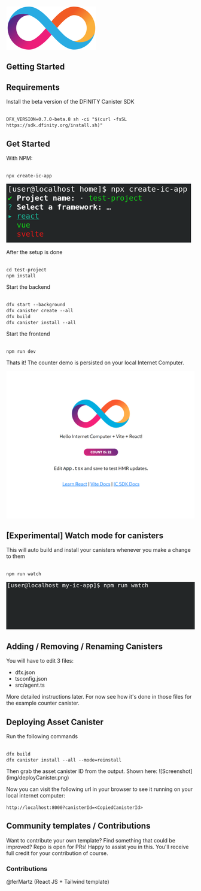 ![Screenshot](img/dfinity-logo.svg)

## Getting Started

## Requirements

Install the beta version of the DFINITY Canister SDK

<div class="bd-example"><pre><code>
DFX_VERSION=0.7.0-beta.8 sh -ci "$(curl -fsSL https://sdk.dfinity.org/install.sh)" 
</pre></code></div>


## Get Started

With NPM:

<div class="bd-example"><pre><code>
npx create-ic-app
</pre></code></div>


![Screenshot](img/setup.png)

After the setup is done
<div class="bd-example"><pre><code>
cd test-project
npm install
</pre></code></div>
Start the backend
<div class="bd-example"><pre><code>
dfx start --background
dfx canister create --all
dfx build
dfx canister install --all
</pre></code></div>
Start the frontend
<div class="bd-example"><pre><code>
npm run dev
</pre></code></div>
Thats it! The counter demo is persisted on your local Internet Computer.

![Screenshot](img/example.png)

## [Experimental] Watch mode for canisters
This will auto build and install your canisters whenever you make a change to them
<div class="bd-example"><pre><code>
npm run watch
</pre></code></div>

![Screenshot](img/create-ic-app.gif)

## Adding / Removing / Renaming Canisters

You will have to edit 3 files:

* dfx.json
* tsconfig.json
* src/agent.ts

More detailed instructions later. For now see how it's done in those files for the example counter canister.

## Deploying Asset Canister

Run the following commands
<div class="bd-example"><pre><code>
dfx build
dfx canister install --all --mode=reinstall
</pre></code></div>
Then grab the asset canister ID from the output. Shown here:
![Screenshot](img/deployCanister.png)

Now you can visit the following url in your browser to see it running on your local internet computer:

<code>http://localhost:8000?canisterId=<CopiedCanisterId\></code>

## Community templates / Contributions
Want to contribute your own template? Find something that could be improved? Repo is open for PRs! Happy to assist you in this. You'll receive full credit for your contribution of course.

### Contributions
@ferMartz (React JS + Tailwind template)